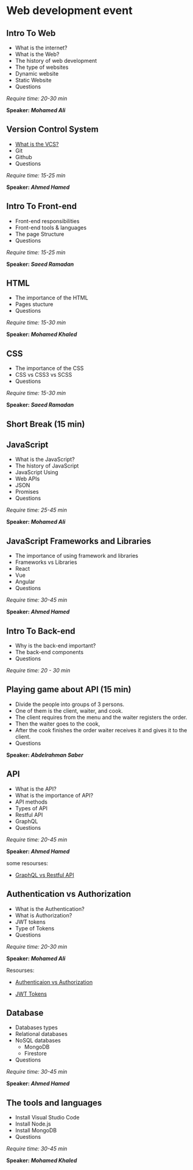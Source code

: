 # Web development event

## Intro To Web

- What is the internet?
- What is the Web?
- The history of web development
- The type of websites
- Dynamic website
- Static Website
- Questions

_Require time: 20-30 min_

**Speaker: _Mohamed Ali_**

## Version Control System

- [What is the VCS?](https://www.geeksforgeeks.org/version-control-systems/)
- Git
- Github
- Questions

_Require time: 15-25 min_

**Speaker: _Ahmed Hamed_**

## Intro To Front-end

- Front-end responsibilities
- Front-end tools & languages
- The page Structure
- Questions

_Require time: 15-25 min_

**Speaker: _Saeed Ramadan_**

## HTML

- The importance of the HTML
- Pages stucture
- Questions

_Require time: 15-30 min_

**Speaker: _Mohamed Khaled_**

## CSS

- The importance of the CSS
- CSS vs CSS3 vs SCSS
- Questions

_Require time: 15-30 min_

**Speaker: _Saeed Ramadan_**

## Short Break (15 min)

## JavaScript

- What is the JavaScript?
- The history of JavaScript
- JavaScript Using
- Web APIs
- JSON
- Promises
- Questions

_Require time: 25-45 min_

**Speaker: _Mohamed Ali_**

## JavaScript Frameworks and Libraries

- The importance of using framework and libraries
- Frameworks vs Libraries
- React
- Vue
- Angular
- Questions

_Require time: 30-45 min_

**Speaker: _Ahmed Hamed_**

## Intro To Back-end

- Why is the back-end important?
- The back-end components
- Questions

_Require time: 20 - 30 min_

## Playing game about API (15 min)

- Divide the people into groups of 3 persons.
- One of them is the client, waiter, and cook.
- The client requires from the menu and the waiter registers the order.
- Then the waiter goes to the cook,
- After the cook finishes the order waiter receives it and gives it to the client.
- Questions

**Speaker: _Abdelrahman Saber_**

## API

- What is the API?
- What is the importance of API?
- API methods
- Types of API
- Restful API
- GraphQL
- Questions

_Require time: 20-45 min_

**Speaker: _Ahmed Hamed_**

some resourses:

- [GraphQL vs Restful API](https://blog.logrocket.com/graphql-vs-rest-api-why-you-shouldnt-use-graphql/#:~:text=GraphQL%20vs.-,REST%3A%20Differences,client%20requests%20data%20with%20queries.)

## Authentication vs Authorization

- What is the Authentication?
- What is Authorization?
- JWT tokens
- Type of Tokens
- Questions

_Require time: 20-30 min_

**Speaker: _Mohamed Ali_**

Resourses:

- [Authenticaion vs Authorization](https://auth0.com/intro-to-iam/authentication-vs-authorization)

- [JWT Tokens](https://auth0.com/blog/refresh-tokens-what-are-they-and-when-to-use-them/)

## Database

- Databases types
- Relational databases
- NoSQL databases
  - MongoDB
  - Firestore
- Questions

_Require time: 30-45 min_

**Speaker: _Ahmed Hamed_**

## The tools and languages

- Install Visual Studio Code
- Install Node.js
- Install MongoDB
- Questions

_Require time: 30-45 min_

**Speaker: _Mohamed Khaled_**